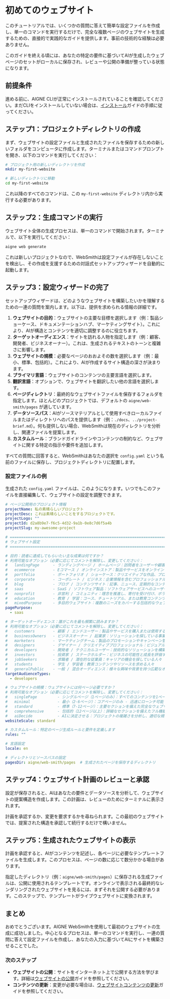 # 初めてのウェブサイト

このチュートリアルでは、いくつかの質問に答えて簡単な設定ファイルを作成し、単一のコマンドを実行するだけで、完全な複数ページのウェブサイトを生成するための、直接的で実践的なガイドを提供します。事前の技術的な経験は必要ありません。

このガイドを終える頃には、あなたの特定の要件に基づいてAIが生成したウェブページのセットがローカルに保存され、レビューや公開の準備が整っている状態になります。

## 前提条件

進める前に、AIGNE CLIが正常にインストールされていることを確認してください。まだCLIをインストールしていない場合は、[インストール](./getting-started-installation.md)ガイドの手順に従ってください。

## ステップ1：プロジェクトディレクトリの作成

まず、ウェブサイトの設定ファイルと生成されたファイルを保存するための新しいフォルダをコンピュータに作成します。ターミナルまたはコマンドプロンプトを開き、以下のコマンドを実行してください：

```bash
# プロジェクト用の新しいディレクトリを作成
mkdir my-first-website

# 新しいディレクトリに移動
cd my-first-website
```

これ以降のすべてのコマンドは、この `my-first-website` ディレクトリ内から実行する必要があります。

## ステップ2：生成コマンドの実行

ウェブサイト全体の生成プロセスは、単一のコマンドで開始されます。ターミナルで、以下を実行してください：

```bash aigne web generate icon=material-symbols:rocket-launch-outline
aigne web generate
```

これは新しいプロジェクトなので、WebSmithは設定ファイルが存在しないことを検出し、その作成を支援するための対話式セットアップウィザードを自動的に起動します。

## ステップ3：設定ウィザードの完了

セットアップウィザードは、どのようなウェブサイトを構築したいかを理解するための一連の質問を案内します。以下は、提供を求められる情報の詳細です。

1.  **ウェブサイトの目的**：ウェブサイトの主要な目標を選択します（例：製品ショーケース、ドキュメンテーションハブ、マーケティングサイト）。これにより、AIが構造とコンテンツを適切に調整するのに役立ちます。
2.  **ターゲットオーディエンス**：サイトを訪れる人物を指定します（例：顧客、開発者、ビジネスオーナー）。これは、生成されるテキストのトーンと複雑さに影響します。
3.  **ウェブサイトの規模**：必要なページのおおよその数を選択します（例：最小、標準、包括的）。これにより、AIが作成するサイト構造の深さが決まります。
4.  **プライマリ言語**：ウェブサイトのコンテンツの主要言語を選択します。
5.  **翻訳言語**：オプションで、ウェブサイトを翻訳したい他の言語を選択します。
6.  **ページディレクトリ**：最終的なウェブサイトファイルを保存するフォルダを指定します。ほとんどのプロジェクトでは、デフォルトの `aigne/web-smith/pages` が適しています。
7.  **データソースパス**：AIがソースマテリアルとして使用すべきローカルファイルまたはディレクトリへのパスを提供します（例：`./docs`、`../project-brief.md`）。何も提供しない場合、WebSmithは現在のディレクトリを分析し、関連ファイルを提案します。
8.  **カスタムルール**：ブランドガイドラインやコンテンツの制約など、ウェブサイトに関する特定の指示や要件を追加します。

すべての質問に回答すると、WebSmithはあなたの選択を `config.yaml` という名前のファイルに保存し、プロジェクトディレクトリに配置します。

### 設定ファイルの例

生成された `config.yaml` ファイルは、このようになります。いつでもこのファイルを直接編集して、ウェブサイトの設定を調整できます。

```yaml config.yaml icon=mdi:file-document-outline
# ページ公開用のプロジェクト情報
projectName: 私の素晴らしいプロジェクト
projectDesc: これは素晴らしいことをするプロジェクトです。
projectLogo: ""
projectId: d2a8b9e7-f6c5-4d32-9a1b-0e8c7d6f5a4b
projectSlug: my-awesome-project

# =============================================================================
# ウェブサイト設定
# =============================================================================

# 目的：読者に達成してもらいたい主な成果は何ですか？
# 利用可能なオプション（必要に応じてコメントを解除し、変更してください）：
#   landingPage      - ランディングページ / ホームページ：訪問者をユーザーや顧客に転換する
#   ecommerce        - Eコマース / オンラインストア：製品やサービスをオンラインで販売する
#   portfolio        - ポートフォリオ / ショーケース：クリエイティブな作品、プロジェクト、実績を展示する
#   corporate        - コーポレート / ビジネス：企業情報を含むプロフェッショナルなビジネスウェブサイト
#   blog             - ブログ / コンテンツサイト：記事、ニュース、定期的なコンテンツ更新を共有する
#   saas             - SaaS / ソフトウェア製品：ソフトウェアサービスへのユーザーのプロモーションとオンボーディング
#   nonprofit        - 非営利 / コミュニティ：理念を推進し、寄付を受け付け、ボランティアを募る
#   education        - 教育 / 学習：コース、チュートリアル、または教育コンテンツを提供する
#   mixedPurpose     - 多目的ウェブサイト：複数のニーズをカバーする包括的なウェブサイト
pagePurpose:
  - saas

# ターゲットオーディエンス：誰がこれを最も頻繁に読みますか？
# 利用可能なオプション（必要に応じてコメントを解除し、変更してください）：
#   customers        - 顧客 / エンドユーザー：製品やサービスを購入または使用する人々
#   businessOwners   - ビジネスオーナー / 起業家：ソリューションを探している事業運営者
#   marketers        - マーケティングチーム：製品のプロモーションやキャンペーン管理を行う人々
#   designers        - デザイナー / クリエイティブプロフェッショナル：ビジュアルデザインとユーザーエクスペリエンスに焦点を当てる人々
#   developers       - 開発者 / テクニカルユーザー：技術的なソリューションを構築または統合する人々
#   investors        - 投資家 / ステークホルダー：ビジネスの可能性と成長を評価する人々
#   jobSeekers       - 求職者 / 潜在的な従業員：キャリアの機会を探している人々
#   students         - 学生 / 学習者：教育コンテンツやリソースを求める人々
#   generalPublic    - 一般 / 混合オーディエンス：様々な興味や背景を持つ広範なオーディエンス
targetAudienceTypes:
  - developers

# ウェブサイトの規模：ウェブサイトには何ページ必要ですか？
# 利用可能なオプション（必要に応じてコメントを解除し、変更してください）：
#   singlePage         - シングルページ（1ページのみ）：すべてのコンテンツを1ページに集約
#   minimal            - 最小（2-6ページ）：コアページのみ - 迅速にローンチ可能
#   standard           - 標準（7-12ページ）：主要セクションを備えた完全なウェブサイト [推奨]
#   comprehensive      - 包括的（12ページ以上）：詳細なセクションを備えたフル機能のウェブサイト
#   aiDecide           - AIに決定させる：プロジェクトの複雑さを分析し、適切な規模を提案
websiteScale: standard

# カスタムルール：特定のページ生成ルールと要件を定義します
rules: ""

# 言語設定
locale: en

# ディレクトリとソースパスの設定
pagesDir: aigne/web-smith/pages  # 生成されたページを保存するディレクトリ
```

## ステップ4：ウェブサイト計画のレビューと承認

設定が保存されると、AIはあなたの要件とデータソースを分析して、ウェブサイトの提案構造を作成します。この計画は、レビューのためにターミナルに表示されます。

計画を承認するか、変更を要求するかを尋ねられます。この最初のウェブサイトでは、提案された構造を承認して続行するだけで構いません。

## ステップ5：生成されたウェブサイトの表示

計画を承認すると、AIがコンテンツを記述し、各ページに必要なテンプレートファイルを生成します。このプロセスは、ページの数に応じて数分かかる場合があります。

指定したディレクトリ（例：`aigne/web-smith/pages`）に保存される生成ファイルは、公開に使用されるテンプレートです。オンラインで表示される最終的なレンダリングされたウェブサイトを見るには、まずそれを公開する必要があります。このステップで、テンプレートがライブウェブサイトに変換されます。

## まとめ

おめでとうございます。AIGNE WebSmithを使用して最初のウェブサイトの生成に成功しました。中心となるプロセスは、単一のコマンドを実行し、一連の質問に答えて設定ファイルを作成し、あなたの入力に基づいてAIにサイトを構築させることでした。

### 次のステップ

-   **ウェブサイトの公開**：サイトをインターネット上で公開する方法を学びます。詳細は[ウェブサイトの公開](./core-tasks-publishing-your-website.md)ガイドを参照してください。
-   **コンテンツの更新**：変更が必要な場合は、[ウェブサイトコンテンツの更新](./core-tasks-updating-website-content.md)ガイドを参照してください。